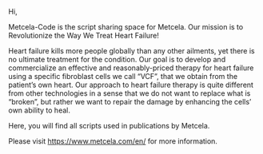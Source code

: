Hi,

Metcela-Code is the script sharing space for Metcela. Our mission is to Revolutionize the Way We Treat Heart Failure!

Heart failure kills more people globally than any other ailments, yet there is no ultimate treatment for the condition.
Our goal is to develop and commercialize an effective and reasonably-priced therapy for heart failure using a specific fibroblast cells we call “VCF”, that we obtain from the patient’s own heart.
Our approach to heart failure therapy is quite different from other technologies in a sense that we do not want to replace what is “broken”, but rather we want to repair the damage by enhancing the cells’ own ability to heal.

Here, you will find all scripts used in publications by Metcela.

Please visit https://www.metcela.com/en/ for more information.

<!---
Metcela-Code/Metcela-Code is a ✨ special ✨ repository because its `README.md` (this file) appears on your GitHub profile.
You can click the Preview link to take a look at your changes.
--->
